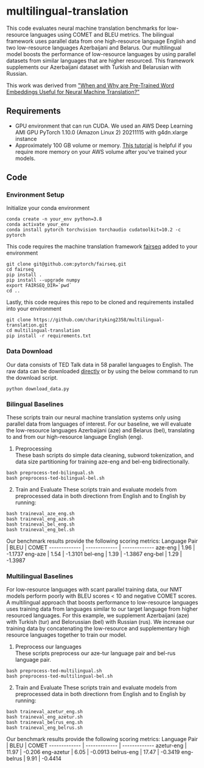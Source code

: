 # multilingual-translation
This code evaluates neural machine translation benchmarks for low-resource languages using COMET and BLEU metrics. The bilingual framework uses parallel data from one high-resource language English and two low-resource languages Azerbaijani and Belarus. Our multilingual model boosts the performance of low-resource languages by using parallel datasets from similar languages that are higher resourced. This framework supplements our Azerbaijani dataset with Turkish and Belarusian with Russian.<br>

This work was derived from ["When and Why are Pre-Trained Word Embeddings Useful for Neural Machine Translation?"](https://arxiv.org/pdf/1804.06323.pdf)

## Requirements
* GPU environment that can run CUDA. We used an AWS Deep Learning AMI GPU PyTorch 1.10.0 (Amazon Linux 2) 20211115 with g4dn.xlarge instance
* Approximately 100 GB volume or memory. [This tutorial](https://wszhan.github.io/2018/04/19/no-space-on-AWS-EC2.html#:~:text=From%20aws%20console%2C%20click%20on,your%20instance%2C%20choose%20Detach%20Volume%20.) is helpful if you require more memory on your AWS volume after you've trained your models. 

## Code 

### Environment Setup 
Initialize your conda environment 
```
conda create -n your_env python=3.8
conda activate your_env
conda install pytorch torchvision torchaudio cudatoolkit=10.2 -c pytorch
```
This code requires the machine translation framework [fairseq](https://github.com/pytorch/fairseq) added to your environment<br>
```
git clone git@github.com:pytorch/fairseq.git
cd fairseq
pip install .
pip install --upgrade numpy
export FAIRSEQ_DIR=`pwd`
cd ..
```
Lastly, this code requires this repo to be cloned and requirements installed into your environment
```
git clone https://github.com/charityking2358/multilingual-translation.git
cd multilingual-translation
pip install -r requirements.txt
```
### Data Download
Our data consists of TED Talk data in 58 parallel languages to English. 
The raw data can be downloaded [directly](https://docs.google.com/uc?export=download&id=1L1v_wwa8GwEGUy39Xls1JF2VoU0hSDJ7) or by using the below command to run the download script.  
```
python download_data.py
```
### Bilingual Baselines<br>
These scripts train our neural machine translation systems only using parallel data from languages of interest. For our baseline, we will evaluate the low-resource languages Azerbaijani (aze) and Belarus (bel), translating to and from our high-resource language English (eng). 
<br> 

 1. Preprocessing<br>
 These bash scripts do simple data cleaning, subword tokenization, and data size partitioning for training aze-eng and bel-eng bidirectionally. 
 ```
 bash preprocess-ted-bilingual.sh
 bash preprocess-ted-bilingual-bel.sh
 ```
 2. Train and Evaluate
These scripts train and evaluate models from preprocessed data in both directionn from English and to English by running: 
 ```
bash traineval_aze_eng.sh
bash traineval_eng_aze.sh
bash traineval_bel_eng.sh
bash traineval_eng_bel.sh
```
Our benchmark results provide the following scoring metrics: 
Language Pair  |  BLEU  | COMET
------------- | -------------  | -------------
aze-eng  | 1.96 |  -1.1737
eng-aze  | 1.54 |  -1.3101
bel-eng  | 1.39 |  -1.3867
eng-bel  | 1.29 |  -1.3987

### Multilingual Baselines<br> 
For low-resource languages with scant parallel training data, our NMT models perform poorly with BLEU scores < 10 and negative COMET scores. A multilingual approach that boosts performance to low-resource languages uses training data from languages similar to our target language from higher resourced languages. For this example, we supplement Azerbaijani (aze) with Turkish (tur) and Belorussian (bel) with Russian (rus). We increase our training data by concatenating the low-resource and supplementary high resource languages together to train our model. 
1) Preprocess our languages<br>
These scripts preprocess our aze-tur language pair and bel-rus language pair. 
```
bash preprocess-ted-multilingual.sh
bash preprocess-ted-multilingual-bel.sh
```
2) Train and Evaluate
These scripts train and evaluate models from preprocessed data in both directionn from English and to English by running: 
```
bash traineval_azetur_eng.sh
bash traineval_eng_azetur.sh
bash traineval_belrus_eng.sh
bash traineval_eng_belrus.sh
```
  
Our benchmark results provide the following scoring metrics: 
Language Pair  |  BLEU  | COMET
------------- | -------------  | -------------
azetur-eng  | 11.97 |  -0.206
eng-azetur  | 6.05 |  -0.0913
belrus-eng  | 17.47 |  -0.3419
eng-belrus  | 9.91 |  -0.4414
  
  
  
